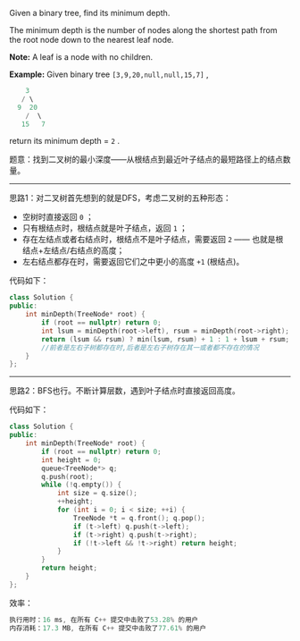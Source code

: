 Given a binary tree, find its minimum depth.

The minimum depth is the number of nodes along the shortest path from the root node down to the nearest leaf node.

**Note:** A leaf is a node with no children.

**Example:**
Given binary tree `[3,9,20,null,null,15,7]` ,
```cpp
    3
   / \
  9  20
    /  \
   15   7
```
return its minimum depth = `2` .

题意：找到二叉树的最小深度——从根结点到最近叶子结点的最短路径上的结点数量。

---
思路1：对二叉树首先想到的就是DFS，考虑二叉树的五种形态：
- 空树时直接返回 `0` ；
- 只有根结点时，根结点就是叶子结点，返回 `1` ；
- 存在左结点或者右结点时，根结点不是叶子结点，需要返回 `2` —— 也就是根结点+左结点/右结点的高度；
- 左右结点都存在时，需要返回它们之中更小的高度 `+1` (根结点)。


代码如下：
```cpp
class Solution {
public:
    int minDepth(TreeNode* root) {
        if (root == nullptr) return 0;
        int lsum = minDepth(root->left), rsum = minDepth(root->right);
        return (lsum && rsum) ? min(lsum, rsum) + 1 : 1 + lsum + rsum;
        //前者是左右子树都存在时,后者是左右子树存在其一或者都不存在的情况
    }
};
```
---
思路2：BFS也行。不断计算层数，遇到叶子结点时直接返回高度。

代码如下：
```cpp
class Solution {
public:
    int minDepth(TreeNode* root) {
        if (root == nullptr) return 0;
        int height = 0;
        queue<TreeNode*> q;
        q.push(root);
        while (!q.empty()) {
            int size = q.size();
            ++height;
            for (int i = 0; i < size; ++i) {
                TreeNode *t = q.front(); q.pop();
                if (t->left) q.push(t->left);
                if (t->right) q.push(t->right);
                if (!t->left && !t->right) return height;
            }
        }
        return height;
    }
};
```
效率：
```cpp
执行用时：16 ms, 在所有 C++ 提交中击败了53.28% 的用户
内存消耗：17.3 MB, 在所有 C++ 提交中击败了77.61% 的用户
```
